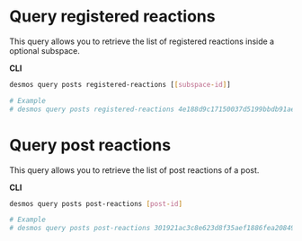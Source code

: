 # Query registered reactions
This query allows you to retrieve the list of registered reactions inside a optional subspace.

**CLI**
 ```bash
desmos query posts registered-reactions [[subspace-id]]

# Example
# desmos query posts registered-reactions 4e188d9c17150037d5199bbdb91ae1eb2a78a15aca04cb35530cccb81494b36e
```

# Query post reactions
This query allows you to retrieve the list of post reactions of a post.


**CLI**
```bash
desmos query posts post-reactions [post-id]

# Example
# desmos query posts post-reactions 301921ac3c8e623d8f35aef1886fea20849e49f08ec8ddfdd9b96feaf0c4fd15
```